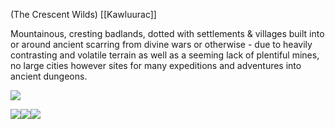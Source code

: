 (The Crescent Wilds) [[Kawluurac]]

Mountainous, cresting badlands, dotted with settlements & villages built into or around ancient scarring from divine wars or otherwise - due to heavily contrasting and volatile terrain as well as a seeming lack of plentiful mines, no large cities however sites for many expeditions and adventures into ancient dungeons.

![](https://lh7-us.googleusercontent.com/Vhxny4PgOXF7fd3g41B1TL8-Uil1Z4PQ9VcxZF5Mtksv-3ZxceaKbBdEEN243RA2MoHnlgpP8Qu37lSQ62VoAt9keTLkwDM0RtwTKyqyIadPpxKHb-G-wSutqU488Huf1aTXap0PlXqtqjGzl1E-rw)

![](https://lh7-us.googleusercontent.com/eTap9I0Ux2nMZvKMq0m9ZXWEjEg6ZSpXhO-8hwNvFqsc4n4W2VFqChkwhGyqvvhZptFYQ-7lECH1Wem_e_3OTw_S2WQjeO8xhIw-4g0ZvkrNhIWtm0fZswGnHB6YvW0OZFf24PAmeu2zWSKrajVZcA)![](https://lh7-us.googleusercontent.com/w6yMJPJysw88IdZYHoB1OhKkn12s_KBMh-yQT0ckkYDjwod5E-mGugP-Wp_BQ0rje4nU6CC7jUVY58hYcCnQuDr63hgwEowYa4w3HuN4_aGLy1U1vD2pCJ4eIRwDrpkx-xpo5GrYRskYfHbFVbqGfQ)![](https://lh7-us.googleusercontent.com/UP6PUIvfDift9CKtVM33XOzDNHqlrkv8R-XYCx1W-B_7Hh44MX3lfwAx1gd4L_MK88Sx6IxRdS8qgDrN_kFkKto-gYq_dLVUkCwRZ943j12xqGke3O12HD5eSOU9RVRmdNZph6UwNL4FYCCGGx14Yg)
